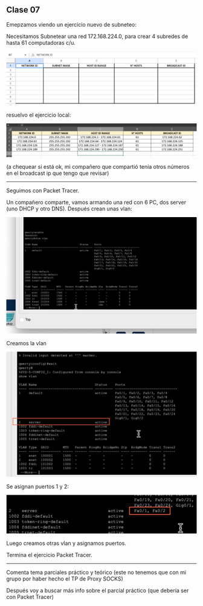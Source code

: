 ## Clase 07

Emepzamos viendo un ejercicio nuevo de subneteo:

Necesitamos Subnetear una red 172.168.224.0, para crear 4 subredes de hasta 61 computadoras c/u.

![](./311-assets/ppt-54-redes.png)

resuelvo el ejercicio local:

![](./311-assets/ppt-55-redes.png)


(a chequear si está ok, mi compañero que compartió tenía otros números en el broadcast ip que tengo que revisar)

---

Seguimos con Packet Tracer.

Un compañero comparte, vamos armando una red con 6 PC, dos server (uno DHCP y otro DNS). Después crean unas vlan:

![](./311-assets/ppt-56-redes.png)

Creamos la vlan

![](./311-assets/ppt-57-redes.png)

Se asignan puertos 1 y 2:

![](./311-assets/ppt-58-redes.png)

Luego creamos otras vlan y asignamos puertos.

Termina el ejercicio Packet Tracer.

----

Comenta tema parciales práctico y teórico (este no tenemos que con mi grupo por haber hecho el TP de Proxy SOCKS)

Después voy a buscar más info sobre el parcíal práctico (que debería ser con Packet Tracer)